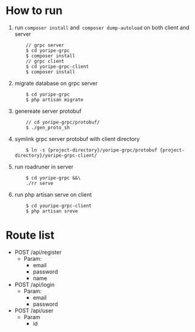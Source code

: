 # How to run

1. run ``composer install`` and`` composer dump-autoload`` on both client and server
    ```
        // grpc server
        $ cd yoripe-grpc
        $ composer install
        // grpc client
        $ cd yoripe-grpc-client
        $ composer install
    ```

2. migrate database on grpc server
    ```
        $ cd yoripe-grpc
        $ php artisan migrate
    ```

3. genereate server protobuf
    ```
        // cd yoripe-grpc/protobuf/
        $ ./gen_proto_sh
    ```

4. symlink grpc server protobuf with  client directory
    ```
        $ ln -s {project-directory}/yoripe-grpc/protobuf {project-directory}/yoripe-grpc-client/
    ```

5. run roadruner in server
    ```
        $ cd yoripe-grpc &&\
        ./rr serve
    ```
    
6. run php artisan serve on client
    ```
        $ cd youripe-grpc-client
        $ php artisan sreve
    ```

# Route list
- POST /api/register
    - Param:
        - email
        - password
        - name
- POST /api/login
    - Param:
        - email
        - password
- POST /api/user 
    - Param
        - id